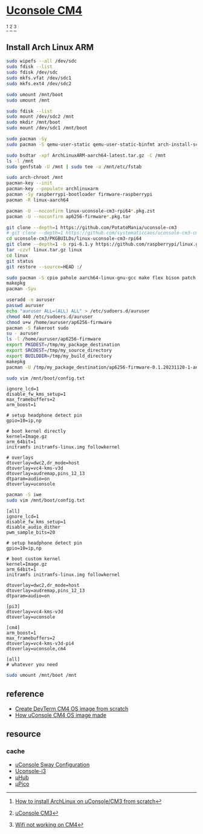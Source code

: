 # [Uconsole CM4](https://www.clockworkpi.com/uconsole)

[^1] [^2] [^3]

## Install Arch Linux ARM

```sh
sudo wipefs --all /dev/sdc
sudo fdisk --list
sudo fdisk /dev/sdc
sudo mkfs.vfat /dev/sdc1
sudo mkfs.ext4 /dev/sdc2
```

```sh
sudo umount /mnt/boot
sudo umount /mnt
```

```sh
sudo fdisk --list
sudo mount /dev/sdc2 /mnt
sudo mkdir /mnt/boot
sudo mount /dev/sdc1 /mnt/boot
```

```sh
sudo pacman -Sy
sudo pacman -S qemu-user-static qemu-user-static-binfmt arch-install-scripts
```

```sh
sudo bsdtar -xpf ArchLinuxARM-aarch64-latest.tar.gz -C /mnt
ls -l /mnt
sudo genfstab -U /mnt | sudo tee -a /mnt/etc/fstab
```

```sh
sudo arch-chroot /mnt
pacman-key --init
pacman-key --populate archlinuxarm
pacman -Sy raspberrypi-bootloader firmware-raspberrypi
pacman -R linux-aarch64
```

```sh
pacman -U --noconfirm linux-uconsole-cm3-rpi64*.pkg.zst
pacman -U --noconfirm ap6256-firmware*.pkg.tar
```

```sh
git clone --depth=1 https://github.com/PotatoMania/uconsole-cm3
# git clone --depth=1 https://github.com/systematiccaos/uconsole-cm3-cm4
cd uconsole-cm3/PKGBUILDs/linux-uconsole-cm3-rpi64
git clone --depth=1 -b rpi-6.1.y https://github.com/raspberrypi/linux.git
tar -czvf linux.tar.gz linux
cd linux
git status
git restore --source=HEAD :/
```

```sh
sudo pacman -S cpio pahole aarch64-linux-gnu-gcc make flex bison patch
makepkg
pacman -Syu
```

```sh
useradd -m auruser
passwd auruser
echo "auruser ALL=(ALL) ALL" > /etc/sudoers.d/auruser
chmod 440 /etc/sudoers.d/auruser
chmod u+w /home/auruser/ap6256-firmware
pacman -S fakeroot sudo
su - auruser
ls -l /home/auruser/ap6256-firmware
export PKGDEST=/tmp/my_package_destination
export SRCDEST=/tmp/my_source_directory
export BUILDDIR=/tmp/my_build_directory
makepkg
pacman -U /tmp/my_package_destination/ap6256-firmware-0.1.20231120-1-any.pkg.tar.xz
```

```sh
sudo vim /mnt/boot/config.txt
```

```
ignore_lcd=1
disable_fw_kms_setup=1
max_framebuffers=2
arm_boost=1

# setup headphone detect pin
gpio=10=ip,np

# boot kernel directly
kernel=Image.gz
arm_64bit=1
initramfs initramfs-linux.img followkernel

# overlays
dtoverlay=dwc2,dr_mode=host
dtoverlay=vc4-kms-v3d
dtoverlay=audremap,pins_12_13
dtparam=audio=on
dtoverlay=uconsole
```

```sh
pacman -S iwe
sudo vim /mnt/boot/config.txt
```

```
[all]
ignore_lcd=1
disable_fw_kms_setup=1
disable_audio_dither
pwm_sample_bits=20

# setup headphone detect pin
gpio=10=ip,np

# boot custom kernel
kernel=Image.gz
arm_64bit=1
initramfs initramfs-linux.img followkernel

dtoverlay=dwc2,dr_mode=host
dtoverlay=audremap,pins_12_13
dtparam=audio=on

[pi3]
dtoverlay=vc4-kms-v3d
dtoverlay=uconsole

[cm4]
arm_boost=1
max_framebuffers=2
dtoverlay=vc4-kms-v3d-pi4
dtoverlay=uconsole,cm4

[all]
# whatever you need
```

```sh
sudo umount /mnt/boot /mnt
```

## reference

- [Create DevTerm CM4 OS image from scratch](https://github.com/clockworkpi/DevTerm/wiki/Create-DevTerm-CM4-OS-image-from-scratch)
- [How uConsole CM4 OS image made](https://github.com/clockworkpi/uConsole/wiki/How-uConsole-CM4-OS-image-made)

## resource

### cache

- [uConsole Sway Configuration](https://github.com/emdash/uConsole_sway_config)
- [Uconsole-i3](https://github.com/dzaczek/Uconsole-i3)
- [μHub](https://github.com/dotcypress/uhub)
- [μPico](https://github.com/dotcypress/upico)

[^1]: [How to install ArchLinux on uConsole/CM3 from scratch](https://github.com/PotatoMania/uconsole-cm3)
[^2]: [uConsole CM3](https://github.com/PotatoMania/uconsole-cm3/blob/dev/doc/how-to-install-archlinux-from-scratch.md)
[^3]: [Wifi not working on CM4](https://github.com/PotatoMania/uconsole-cm3-arch-image-builder/issues/1)
